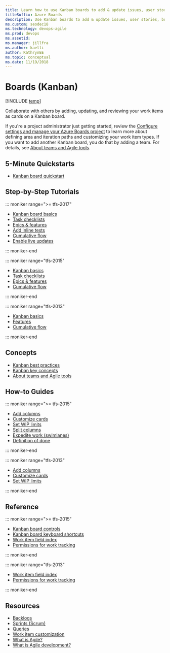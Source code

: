 ```yaml
---
title: Learn how to use Kanban boards to add & update issues, user stories, bugs, features, and epics
titleSuffix: Azure Boards
description: Use Kanban boards to add & update issues, user stories, bugs, features, and epics in Azure Boards, Azure DevOps, & Team Foundation Server  
ms.custom: seodec18 
ms.technology: devops-agile
ms.prod: devops
ms.assetid:  
ms.manager: jillfra
ms.author: kaelli
author: KathrynEE
ms.topic: conceptual
ms.date: 11/19/2018
---
```


# Boards (Kanban)

[!INCLUDE [temp](../_shared/version-vsts-tfs-all-versions.md)]  

Collaborate with others by adding, updating, and reviewing your work items as cards on a Kanban board. 

If you're a project administrator just getting started, review the [Configure settings and manage your Azure Boards project](../get-started/manage-boards.md) to learn more about defining area and iteration paths and customizing your work item types. If you want to add another Kanban board, you do that by adding a team. For details, see [About teams and Agile tools](../../organizations/settings/about-teams-and-settings.md?toc=/azure/devops/boards/boards/toc.json&bc=/azure/devops/boards/boards/breadcrumb/toc.json).


## 5-Minute Quickstarts  

- [Kanban board quickstart](kanban-quickstart.md)  

## Step-by-Step Tutorials

::: moniker range=">= tfs-2017"

- [Kanban board basics](kanban-basics.md)
- [Task checklists](add-task-checklists.md)
- [Epics & features](kanban-epics-features-stories.md)
- [Add inline tests](add-run-update-tests.md)
- [Cumulative flow](../../report/dashboards/cumulative-flow.md?toc=/azure/devops/boards/boards/toc.json&bc=/azure/devops/boards/boards/breadcrumb/toc.json)  
- [Enable live updates](live-updates.md)

::: moniker-end

::: moniker range="tfs-2015"

- [Kanban basics](kanban-basics.md)
- [Task checklists](add-task-checklists.md)
- [Epics & features](kanban-epics-features-stories.md)
- [Cumulative flow](../../report/dashboards/cumulative-flow.md?toc=/azure/devops/boards/boards/toc.json&bc=/azure/devops/boards/boards/breadcrumb/toc.json)  

::: moniker-end

::: moniker range="tfs-2013"

- [Kanban basics](kanban-basics.md)
- [Features](kanban-epics-features-stories.md)
- [Cumulative flow](../../report/dashboards/cumulative-flow.md?toc=/azure/devops/boards/boards/toc.json&bc=/azure/devops/boards/boards/breadcrumb/toc.json)  

::: moniker-end

## Concepts 
      
- [Kanban best practices](best-practices-kanban.md)      
- [Kanban key concepts](best-practices-kanban.md)     
- [About teams and Agile tools](../../organizations/settings/about-teams-and-settings.md?toc=/azure/devops/boards/boards/toc.json&bc=/azure/devops/boards/boards/breadcrumb/toc.json)  


## How-to Guides

::: moniker range=">= tfs-2015"

- [Add columns](add-columns.md) 
- [Customize cards](../../boards/boards/customize-cards.md?toc=/azure/devops/boards/boards/toc.json&bc=/azure/devops/boards/boards/breadcrumb/toc.json)    
- [Set WIP limits](wip-limits.md)  
- [Split columns](split-columns.md)  
- [Expedite work (swimlanes)](expedite-work.md)  
- [Definition of done](definition-of-done.md)  

::: moniker-end  

::: moniker range="tfs-2013"

- [Add columns](add-columns.md) 
- [Customize cards](../../boards/boards/customize-cards.md?toc=/azure/devops/boards/boards/toc.json&bc=/azure/devops/boards/boards/breadcrumb/toc.json)    
- [Set WIP limits](wip-limits.md)  

::: moniker-end  


## Reference 

::: moniker range=">= tfs-2015"

- [Kanban board controls](kanban-board-controls.md) 
- [Kanban board keyboard shortcuts](kanban-board-keyboard-shortcuts.md) 
- [Work item field index](../work-items/guidance/work-item-field.md?toc=/azure/devops/boards/boards/toc.json&bc=/azure/devops/boards/boards/breadcrumb/toc.json) 
- [Permissions for work tracking](../../organizations/security/permissions-access-work-tracking.md?toc=/azure/devops/boards/boards/toc.json&bc=/azure/devops/boards/boards/breadcrumb/toc.json)      

::: moniker-end  
  
::: moniker range="tfs-2013" 

- [Work item field index](../work-items/guidance/work-item-field.md?toc=/azure/devops/boards/boards/toc.json&bc=/azure/devops/boards/boards/breadcrumb/toc.json) 
- [Permissions for work tracking](../../organizations/security/permissions-access-work-tracking.md?toc=/azure/devops/boards/boards/toc.json&bc=/azure/devops/boards/boards/breadcrumb/toc.json)      

::: moniker-end  

## Resources 

- [Backlogs](../backlogs/index.md)
- [Sprints (Scrum)](../sprints/index.md)
- [Queries](../queries/index.md)
- [Work item customization](../../reference/index.md) 
- [What is Agile?](/azure/devops/learn/agile/what-is-agile)   
- [What is Agile development?](/azure/devops/learn/agile/what-is-agile-development)  


<!--- 
Add Q&A about Can I add another Kanban board? 
--> 
